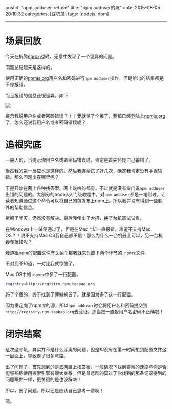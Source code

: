 postid: "npm-adduser-refuse"
title: "npm adduser的坑"
date: 2015-08-05 20:10:32
categories: [踩坑录]
tags: [nodejs, npm]

---

# 场景回放

今天在折腾[nproxy2](https://github.com/gejiawen/nproxy2)时，无意中发现了一个诡异的问题。

问题总结起来是这样的，

使用正确的[npmjs.org](http://www.npmjs.org)用户名和密码进行`npm adduser`操作，但是给出的结果都是不停报错。

而且报错的信息还很诡异，如下

![](//images0.gejiawen.com/posts/npm-adduser-refuse/001.png)

提示我说用户名或者密码错误？！！我就惊了个呆了，我都已经登陆上[npmjs.org](http://www.npmjs.org)了，怎么还说我用户名或者密码错误呢？


# 追根究底

一般人的，当提示你用户名或者密码错误时，肯定是首先怀疑自己输错了。

当然我的第一反应也是这样的。然后我连续试了好几次，确定我肯定没有手误输错。那么问题出在哪里呢？

于是开始在网上各种找答案。网上说啥的都有，不过就是没有专门说`npm adduser`出错的问题的。大部分的nodejs入门级教程中，对`npm adduser`都是一笔带过，让读者知道通过这个命令可以将自己的包发布上npm上。所以我并没有得到一些额外的帮助信息。

折腾了半天，仍然没有解决。最后我使出了大招，换了台机器试试看。

在Windows上一试便通过了，但是在Mac上却一直报错，难道不支持Mac OS？！说不支持Mac OS我自己都不信！那么为什么一台机器上可以，另一台机器却报错呢？

难道跟npm的配置文件有关系？那我就来对应下两个环节的`.npmrc`文件.

不对比不知道，一对比我就惊醒了。

Mac OS中的`.npmrc`中多了一行配置，

```bash
registry=http://registry.npm.taobao.org
```

妈了个蛋的，终于找到了罪魁祸首了。就是因为多了这一行配置。

因为重定向了npm库的源，所以`npm adduser`时会将用户名和密码提交到`http://registry.npm.taobao.org`去验证，那当然一直报用户名密码不正确啦！

# 闭宗结案

这次这个坑，其实并不是什么深奥的问题，但是却没有在第一时间想到配置文件这一层面上，导致走了很多弯路。

出了问题了，首先想到的是去网络上找答案，一般情况下找到答案的速度与你是否能够熟练使用搜索引擎有很大关系。但是最悲剧的莫过于你找到的那条记录提到的问题跟你一样，更关键的是也没解决！

所以，出了问题，所以还是应该自己思考一番啊！

嗯。




